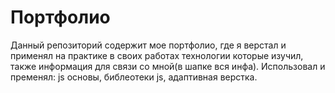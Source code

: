# Портфолио
Данный репозиторий содержит мое портфолио, где я верстал и применял на практике в своих работах технологии которые изучил, также информация для связи со мной(в шапке вся инфа).
Использовал и пременял: 
js основы, библеотеки js, адаптивная верстка.
